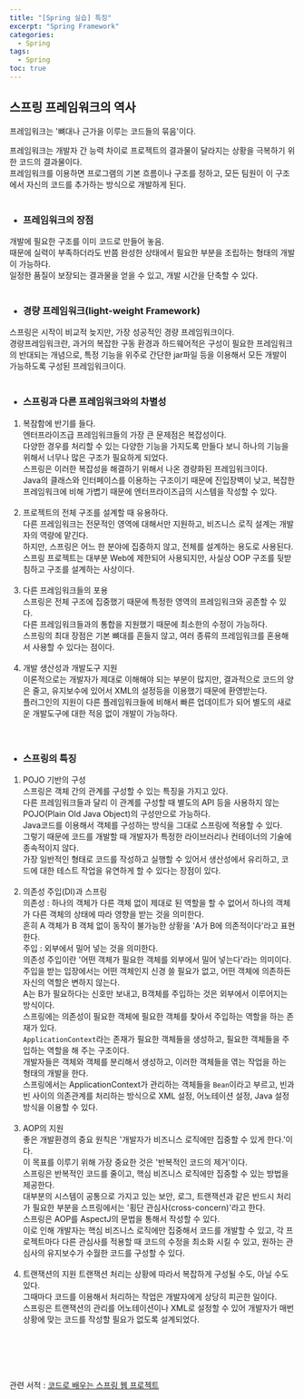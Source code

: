 ```yaml
---
title: "[Spring 실습] 특징"
excerpt: "Spring Framework"
categories: 
  - Spring
tags: 
  - Spring
toc: true
---
```



## 스프링 프레임워크의 역사

프레임워크는 '뼈대나 근가을 이루는 코드들의 묶음'이다.<br>

프레임워크는 개발자 간 능력 차이로 프로젝트의 결과물이 달라지는 상황을 극복하기 위한 코드의 결과물이다.<br>
프레임워크를 이용하면 프로그램의 기본 흐름이나 구조를 정하고, 모든 팀원이 이 구조에서 자신의 코드를 추가하는 방식으로 개발하게 된다.<br><br>

- ### 프레임워크의 장점

개발에 필요한 구조를 이미 코드로 만들어 놓음.<br>
때문에 실력이 부족하더라도 반쯤 완성한 상태에서 필요한 부분을 조립하는 형태의 개발이 가능하다.<br>
일정한 품질이 보장되는 결과물을 얻을 수 있고, 개발 시간을 단축할 수 있다.<br><br>

- ### 경량 프레임워크(light-weight Framework)

스프링은 시작이 비교적 늦지만, 가장 성공적인 경량 프레임워크이다.<br>
경량프레임워크란, 과거의 복잡한 구동 환경과 하드웨어적은 구성이 필요한 프레임워크의 반대되는 개념으로, 특정 기능을 위주로 간단한 jar파일 등을 이용해서 모든 개발이 가능하도록 구성된 프레임워크이다.<br>
<br>

- ### 스프링과 다른 프레임워크와의 차별성

1. 복잠함에 반기를 들다.<br>
엔터프라이즈급 프레임워크들의 가장 큰 문제점은 복잡성이다.<br>
다양한 경우를 처리할 수 있는 다양한 기능을 가지도록 만들다 보니 하나의 기능을 위해서 너무나 많은 구조가 필요하게 되었다.<br>
스프링은 이러한 복잡성을 해결하기 위해서 나온 경량화된 프레임워크이다.<br>
Java의 클래스와 인터페이스를 이용하는 구조이기 때문에 진입장벽이 낮고, 복잡한 프레임워크에 비해 가볍기 때문에 엔터프라이즈급의 시스템을 작성할 수 있다.<br><br>
2. 프로젝트의 전체 구조를 설계할 때 유용하다.<br>
다른 프레임워크는 전문적인 영역에 대해서만 지원하고, 비즈니스 로직 설계는 개발자의 역량에 맡긴다.<br>
하지만, 스프링은 어느 한 분야에 집중하지 않고, 전체를 설계하는 용도로 사용된다.<br>
스프링 프로젝트는 대부분 Web에 제한되어 사용되지만, 사실상 OOP 구조를 뒷받침하고 구조를 설계하는 사상이다.<br><br>
3. 다른 프레임워크들의 포용<br>
스프링은 전체 구조에 집중했기 때문에 특정한 영역의 프레임워크와 공존할 수 있다.<br>
다른 프레임워크들과의 통합을 지원했기 때문에 최소한의 수정이 가능하다.<br>
스프링의 최대 장점은 기본 뼈대를 흔들지 않고, 여러 종류의 프레임워크를 혼용해서 사용할 수 있다는 점이다.<br><br>
4. 개발 생산성과 개발도구 지원<br>
이론적으로는 개발자가 제대로 이해해야 되는 부분이 많지만, 결과적으로 코드의 양은 줄고, 유지보수에 있어서 XML의 설정등을 이용했기 때문에 환영받는다.<br>
플러그인의 지원이 다른 플레임워크들에 비해서 빠른 업데이트가 되어 별도의 새로운 개발도구에 대한 적응 없이 개발이 가능하다.<br><br><br>

- ### 스프링의 특징

1. POJO 기반의 구성<br>
스프링은 객체 간의 관계를 구성할 수 있는 특징을 가지고 있다.<br>
다른 프레임워크들과 달리 이 관계를 구성할 때 별도의 API 등을 사용하지 않는 POJO(Plain Old Java Object)의 구성만으로 가능하다.<br>
Java코드를 이용해서 객체를 구성하는 방식을 그대로 스프링에 적용할 수 있다.<br>
그렇기 때문에 코드를 개발할 때 개발자가 특정한 라이브러리나 컨테이너의 기술에 종속적이지 않다.<br>
가장 일반적인 형태로 코드를 작성하고 실행할 수 있어서 생산성에서 유리하고, 코드에 대한 테스트 작업을 유연하게 할 수 있다는 장점이 있다.<br><br>
2. 의존성 주입(DI)과 스프링<br>
의존성 : 하나의 객체가 다른 객체 없이 제대로 된 역할을 할 수 없어서 하나의 객체가 다른 객체의 상태에 따라 영향을 받는 것을 의미한다.<br> 흔히 A 객체가 B 객체 없이 동작이 불가능한 상황을 'A가 B에 의존적이다'라고 표현한다.<br>
주입 : 외부에서 밀어 넣는 것을 의미한다.<br>
의존성 주입이란 '어떤 객체가 필요한 객체를 외부에서 밀어 넣는다'라는 의미이다.<br>
주입을 받는 입장에서는 어떤 객체인지 신경 쓸 필요가 없고, 어떤 객체에 의존하든 자신의 역할은 변하지 않는다.<br>
A는 B가 필요하다는 신호만 보내고, B객체를 주입하는 것은 외부에서 이루어지는 방식이다.<br>
스프링에는 의존성이 필요한 객체에 필요한 객체를 찾아서 주입하는 역할을 하는 존재가 있다.<br>
`ApplicationContext`라는 존재가 필요한 객체들을 생성하고, 필요한 객체들을 주입하는 역할을 해 주는 구조이다. <br>
개발자들은 객체와 객체를 분리해서 생성하고, 이러한 객체들을 엮는 작업을 하는 형태의 개발을 한다.<br>
스프링에서는 ApplicationContext가 관리하는 객체들을 `Bean`이라고 부르고, 빈과 빈 사이의 의존관계를 처리하는 방식으로 XML 설정, 어노테이션 설정, Java 설정 방식을 이용할 수 있다.<br><br>
3. AOP의 지원<br>
좋은 개발환경의 중요 원칙은 '개발자가 비즈니스 로직에만 집중할 수 있게 한다.'이다.<br>
이 목표를 이루기 위해 가장 중요한 것은 '반복적인 코드의 제거'이다.<br>
스프링은 반복적인 코드를 줄이고, 핵심 비즈니스 로직에만 집중할 수 있는 방법을 제공한다.<br>
대부분의 시스템이 공통으로 가지고 있는 보안, 로그, 트랜잭션과 같은 반드시 처리가 필요한 부분을 스프링에서는 '횡단 관심사(cross-concern)'라고 한다.<br>
스프링은 AOP를 AspectJ의 문법을 통해서 작성할 수 있다. <br>
이로 인해 개발자는 핵심 비즈니스 로직에만 집중해서 코드를 개발할 수 있고, 각 프로젝트마다 다른 관심사를 적용할 때 코드의 수정을 최소화 시킬 수 있고, 원하는 관심사의 유지보수가 수월한 코드를 구성할 수 있다.<br><br>
4. 트랜잭션의 지원
트랜잭션 처리는 상황에 따라서 복잡하게 구성될 수도, 아닐 수도 있다.<br>
그때마다 코드를 이용해서 처리하는 작업은 개발자에게 상당히 피곤한 일이다.<br>
스프링은 트랜잭션의 관리를 어노테이션이나 XML로 설정할 수 있어 개발자가 매번 상황에 맞는 코드를 작성할 필요가 없도록 설계되었다.<br>
<br><br>






<br><br>

관련 서적 : [코드로 배우는 스프링 웹 프로젝트](https://cafe.naver.com/gugucoding)
<br><br>